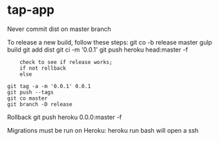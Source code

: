 tap-app
=======

Never commit dist on master branch

To release a new build, follow these steps:
	git co -b release master
	gulp build
	git add dist
	git ci -m '0.0.1'
	git push heroku head:master -f

		check to see if release works; 
		if not rollback
		else

	git tag -a -m '0.0.1' 0.0.1
	git push --tags
	git co master
	git branch -D release

Rollback
	git push heroku 0.0.0:master -f

Migrations must be run on Heroku:
	heroku run bash 
will open a ssh 